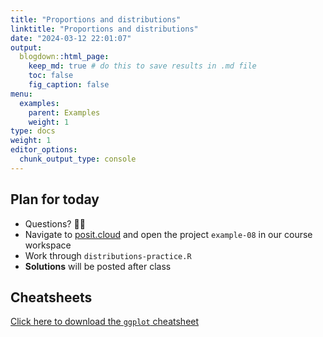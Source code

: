 ```yaml
---
title: "Proportions and distributions"
linktitle: "Proportions and distributions"
date: "2024-03-12 22:01:07"
output:
  blogdown::html_page:
    keep_md: true # do this to save results in .md file
    toc: false
    fig_caption: false
menu:
  examples:
    parent: Examples
    weight: 1
type: docs
weight: 1
editor_options:
  chunk_output_type: console
---
```


## Plan for today
- Questions? :raising_hand_woman:
- Navigate to [posit.cloud](http://posit.cloud) and open the project `example-08` in our course workspace
- Work through `distributions-practice.R`
- **Solutions** will be posted after class


## Cheatsheets

[Click here to download the `ggplot` cheatsheet](https://rstudio.github.io/cheatsheets/data-visualization.pdf)

